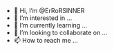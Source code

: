 - 👋 Hi, I’m @ErRoRSINNER
- 👀 I’m interested in ...
- 🌱 I’m currently learning ...
- 💞️ I’m looking to collaborate on ...
- 📫 How to reach me ...

<!---
ErRoRSINNER/ErRoRSINNER is a ✨ special ✨ repository because its `README.md` (this file) appears on your GitHub profile.
You can click the Preview link to take a look at your changes.
--->
